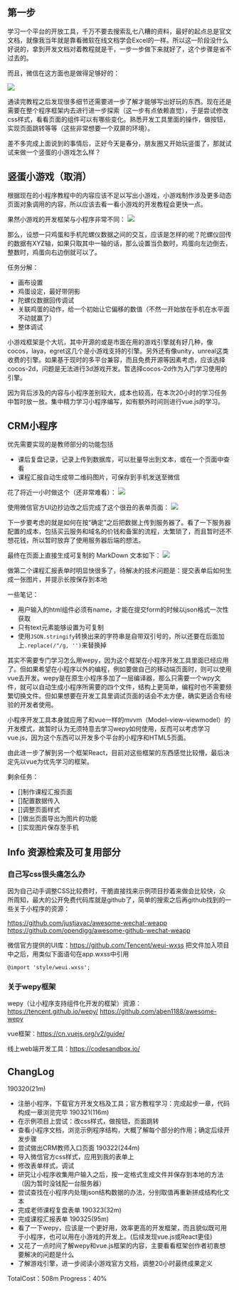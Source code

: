 ## 第一步

学习一个平台的开放工具，千万不要去搜索乱七八糟的资料，最好的起点总是官文文档，就像我当年就是靠看微软在线文档学会Excel的一样。所以这一阶段没什么好说的，拿到开发文档对着教程就是干，一步一步做下来就好了，这个步骤是省不过去的。

而且，微信在这方面也是做得足够好的：

![](https://ws2.sinaimg.cn/large/006tKfTcgy1g19p3uo422j317s0u0445.jpg)

通读完教程之后发现很多细节还需要进一步了解才能够写出好玩的东西。现在还是需要在整个程序框架内去进行进一步探索（这一步有点依赖直觉），于是尝试修改css样式，看看页面的组件可以有哪些变化。熟悉开发工具里面的操作，做按钮，实现页面跳转等等（这些非常想要一个双屏的环境）。

差不多完成上面说到的事情后，正好今天是春分，朋友圈又开始玩竖蛋了，那就试试来做一个竖蛋的小游戏怎么样？

## 竖蛋小游戏（取消）

根据现在的小程序教程中的内容应该不足以写出小游戏，小游戏制作涉及更多动态页面对象调用的内容，所以应该去看一看小游戏的开发教程会更快一点。

果然小游戏的开发框架与小程序非常不同：
![](https://ws3.sinaimg.cn/large/006tKfTcgy1g1a8af2ptfj31d40u04ac.jpg)

那么，设想一只鸡蛋和手机陀螺仪数据之间的交互，应该是怎样的呢？陀螺仪回传的数据有XYZ轴，如果只取其中一轴的话，那么设置当负数时，鸡蛋向左边倒去，整数时，鸡蛋向右边倒就可以了。

任务分解：
- 画布设置
- 鸡蛋设定，最好带阴影
- 陀螺仪数据回传调试
- 关联鸡蛋的动作，给一个初始让它偏移的数值（不然一开始放在手机在水平面不动就赢了）
- 整体调试

小游戏框架是个大坑，其中开源的或是市面在用的游戏引擎就有好几种，像cocos，laya，egret这几个是小游戏支持的引擎。另外还有像unity，unreal这类收费的引擎。如果基于现时的多平台兼容，而且免费开源等因素考虑，应该选择cocos-2d，问题是无法进行3d游戏开发。暂选择cocos-2d作为入门学习使用的引擎。

因为背后涉及的内容与小程序差别较大，成本也较高，在本次20小时的学习任务中暂时放一放。集中精力学习小程序编写，如有额外时间则进行vue.js的学习。

## CRM小程序

优先需要实现的是教师部分的功能包括
- 课后复盘记录，记录上传到数据库，可以批量导出到文本，或在一个页面中查看
- 课程汇报自动生成带二维码图片，可保存到手机发送至微信

花了将近一小时做这个（还非常难看）：
![](https://ws1.sinaimg.cn/large/006tKfTcgy1g1ag06g4b6j30nu0iewfq.jpg)

使用微信官方UI边抄边改之后完成了这个很丑的表单页面：
![](https://ws1.sinaimg.cn/large/006tKfTcgy1g1blyfz3j0j30u01o075k.jpg)

下一步要考虑的就是如何在按“确定”之后把数据上传到服务器了。看了一下服务器配置的成本，包括买云服务和域名的价钱和备案的流程，太繁琐了，而且暂时还不想花钱，所以暂时放弃了使用服务器后端的想法。

最终在页面上直接生成可复制的 MarkDown 文本如下：
![](https://ws4.sinaimg.cn/large/006tKfTcgy1g1bz1udbvnj30940g0jso.jpg)

做第二个课程汇报表单时明显快很多了，待解决的技术问题是：提交表单后如何生成一张图片，并提示长按保存到本地

一些笔记：
- 用户输入的html组件必须有name，才能在提交form的时候以json格式一次性获取
- 只有text元素能够设置为可复制
- 使用```JSON.stringify```转换出来的字符串是自带双引号的，所以还要在后面加上```.replace(/"/g, '')```来替换掉

其实不需要专门学习怎么用wepy，因为这个框架在小程序开发工具里面已经应用了。但如果希望在小程序以外的编程，例如要做自己的移动端页面时，则可以使用vue去开发。wepy是在原生小程序多加了一层编译器，那么只需要一个wpy文件，就可以自动生成小程序所需要的四个文件，结构上更简单，编程时也不需要频繁切换文件。但如果想要在开发工具里调试页面的话会不太方便，确实更适合有经验的开发者使用。

小程序开发工具本身就应用了和vue一样的mvvm（Model–view–viewmodel）的开发模式，故暂时认为无须特意去学习wepy如何使用，反而可以考虑学习vue.js，因为这个东西可以开发多个平台的小程序和HTML5页面。

由此进一步了解到另一个框架React，目前对这些框架的东西感觉比较懵，最后决定先以vue为优先学习的框架。

剩余任务：
- []制作课程汇报页面
- []配置数据传入
- []调整页面样式
- []做出页面导出为图片的功能
- []实现图片保存至手机

## Info 资源检索及可复用部分

### 自己写css很头痛怎么办

因为自己动手调整CSS比较费时，干脆直接找来示例项目抄着来做会比较快，众所周知，最大的公开免费代码库就是github了，简单的搜索之后再github找到的一些关于小程序的资源：

https://github.com/justjavac/awesome-wechat-weapp
https://github.com/opendigg/awesome-github-wechat-weapp

微信官方提供的UI库：https://github.com/Tencent/weui-wxss
把文件加入项目中之后，用类似下面语句在app.wxss中引用
```
@import 'style/weui.wxss';
```

### 关于wepy框架

wepy（让小程序支持组件化开发的框架）资源：
https://tencent.github.io/wepy/
https://github.com/aben1188/awesome-wepy

vue框架：https://cn.vuejs.org/v2/guide/

线上web端开发工具：https://codesandbox.io/

## ChangLog
190320(21m)
- 注册小程序，下载官方开发文档及工具；官方教程学习：完成起步一章，代码构成一章浏览完毕
190321(116m)
- 在示例项目上尝试：改css样式，做按钮，页面跳转
- 查看小程序文档，浏览示例程序结构，大概了解每个部分的作用；确定后续开发步骤
- 尝试做出CRM教师入口页面
190322(244m)
- 导入微信官方css样式，应用到我的表单上
- 修改表单样式，调试
- 研究让小程序收集用户输入之后，按一定格式生成文件并保存到本地的方法（因为暂时没钱配一台服务器）
- 尝试查找在小程序内处理json结构数据的办法，分别取值再重新拼成结构化文本
- 完成老师课程复盘表单
190323(32m)
- 完成课程汇报表单
190325(95m)
- 看了一下wepy，应该是一个更好用，效率更高的开发框架，而且貌似既可用于小程序，也可以用在小游戏的开发上。(后续发现vue.js或React更佳)
- 又花了一点时间了解wepy和vue.js框架的内容，主要看看框架创作者初衷想要解决的问题是什么
- 了解游戏引擎，进一步阅读小游戏官方文档，调整20小时最终成果定义


TotalCost：508m
Progress：40%

